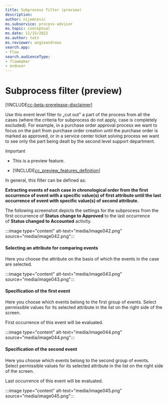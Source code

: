 ```yaml
---
title: Subprocess filter (preview)
description:
author: nijemcevic
ms.subservice: process-advisor
ms.topic: conceptual
ms.date: 11/15/2022
ms.author: tatn
ms.reviewer: angieandrews
search.app:
- Flow
search.audienceType:
- flowmaker
- enduser
---
```


# Subprocess filter (preview)

[!INCLUDE[cc-beta-prerelease-disclaimer](./includes/cc-beta-prerelease-disclaimer.md)]

Use this event level filter to „cut out" a part of the process from all the cases (where the criteria for subprocess do not apply, case is completely excluded). For example, in a purchase order approval process we want to focus on the part from purchase order creation until the purchase order is marked as approved, or in a service center ticket solving process we want to see only the part being dealt by the second level support department.

> [!IMPORTANT]
> - This is a preview feature.
>
> - [!INCLUDE[cc_preview_features_definition](includes/cc-preview-features-definition.md)]

In general, this filter can be defined as:

**Extracting events of each case in chronological order from the first occurrence of event with a specific value(s) of first attribute until the last occurrence of event with specific value(s) of second attribute.**

The following screenshot depicts the settings for the subprocess from the first occurrence of **Status change to Approved** to the last occurrence of **Status changed to Accounted** activity.

:::image type="content" alt-text="media/image042.png" source="media/image042.png":::

#### Selecting an attribute for comparing events

Here you choose the attribute on the basis of which the events in the case are selected.

:::image type="content" alt-text="media/image043.png" source="media/image043.png":::

#### Specification of the first event

Here you choose which events belong to the first group of events. Select permissible values for its selected attribute in the list on the right side of the screen.

First occurrence of this event will be evaluated.

:::image type="content" alt-text="media/image044.png" source="media/image044.png":::

#### Specification of the second event

Here you choose which events belong to the second group of events. Select permissible values for its selected attribute in the list on the right side of the screen.

Last occurrence of this event will be evaluated.

:::image type="content" alt-text="media/image045.png" source="media/image045.png":::


